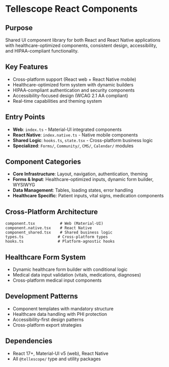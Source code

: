 # Tellescope React Components

## Purpose
Shared UI component library for both React and React Native applications with healthcare-optimized components, consistent design, accessibility, and HIPAA-compliant functionality.

## Key Features
- Cross-platform support (React web + React Native mobile)
- Healthcare-optimized form system with dynamic builders
- HIPAA-compliant authentication and security components
- Accessibility-focused design (WCAG 2.1 AA compliant)
- Real-time capabilities and theming system

## Entry Points
- **Web**: `index.ts` - Material-UI integrated components
- **React Native**: `index.native.ts` - Native mobile components
- **Shared Logic**: `hooks.ts`, `state.tsx` - Cross-platform business logic
- **Specialized**: `Forms/`, `Community/`, `CMS/`, `Calendar/` modules

## Component Categories
- **Core Infrastructure**: Layout, navigation, authentication, theming
- **Forms & Input**: Healthcare-optimized inputs, dynamic form builder, WYSIWYG
- **Data Management**: Tables, loading states, error handling
- **Healthcare Specific**: Patient inputs, vital signs, medication components

## Cross-Platform Architecture
```
component.tsx           # Web (Material-UI)
component.native.tsx    # React Native
component_shared.tsx    # Shared business logic
types.ts               # Cross-platform types
hooks.ts               # Platform-agnostic hooks
```

## Healthcare Form System
- Dynamic healthcare form builder with conditional logic
- Medical data input validation (vitals, medications, diagnoses)
- Cross-platform medical input components

## Development Patterns
- Component templates with mandatory structure
- Healthcare data handling with PHI protection
- Accessibility-first design patterns
- Cross-platform export strategies

## Dependencies
- React 17+, Material-UI v5 (web), React Native
- All `@tellescope/` type and utility packages